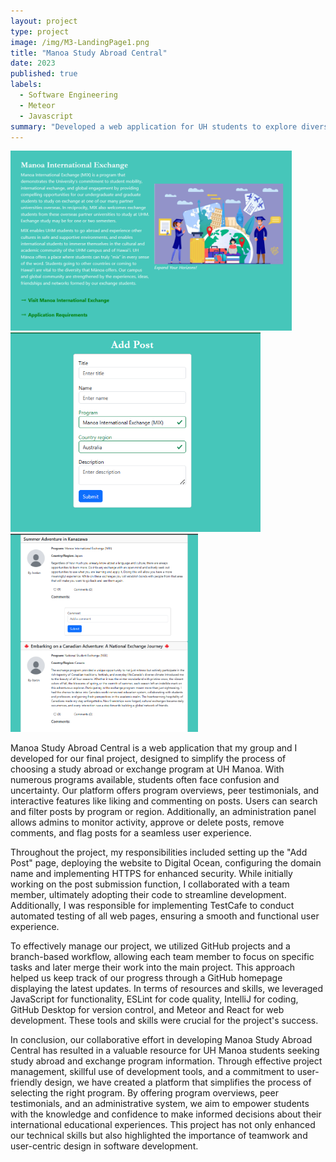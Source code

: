 ```yaml
---
layout: project
type: project
image: /img/M3-LandingPage1.png
title: "Manoa Study Abroad Central"
date: 2023
published: true
labels:
  - Software Engineering
  - Meteor
  - Javascript
summary: "Developed a web application for UH students to explore diverse study abroad programs and access posts sharing other students' experiences in one convenient platform."
---
```


<div class="text-center p-4">
  <img width="450px" src="../img/programs.png" class="img-thumbnail" > 
  <img width="400px" src="../img/addPost.png" class="img-thumbnail" >
  <img width="300px" src="../img/testimonials.png" class="img-thumbnail" >
</div>

Manoa Study Abroad Central is a web application that my group and I developed for our final project, designed to simplify the process of choosing a study abroad or exchange program at UH Manoa. With numerous programs available, students often face confusion and uncertainty. Our platform offers program overviews, peer testimonials, and interactive features like liking and commenting on posts. Users can search and filter posts by program or region. Additionally, an administration panel allows admins to monitor activity, approve or delete posts, remove comments, and flag posts for a seamless user experience.<br>

Throughout the project, my responsibilities included setting up the "Add Post" page, deploying the website to Digital Ocean, configuring the domain name and implementing HTTPS for enhanced security. While initially working on the post submission function, I collaborated with a team member, ultimately adopting their code to streamline development. Additionally, I was responsible for implementing TestCafe to conduct automated testing of all web pages, ensuring a smooth and functional user experience.<br>

To effectively manage our project, we utilized GitHub projects and a branch-based workflow, allowing each team member to focus on specific tasks and later merge their work into the main project. This approach helped us keep track of our progress through a GitHub homepage displaying the latest updates. In terms of resources and skills, we leveraged JavaScript for functionality, ESLint for code quality, IntelliJ for coding, GitHub Desktop for version control, and Meteor and React for web development. These tools and skills were crucial for the project's success.<br>

In conclusion, our collaborative effort in developing Manoa Study Abroad Central has resulted in a valuable resource for UH Manoa students seeking study abroad and exchange program information. Through effective project management, skillful use of development tools, and a commitment to user-friendly design, we have created a platform that simplifies the process of selecting the right program. By offering program overviews, peer testimonials, and an administrative system, we aim to empower students with the knowledge and confidence to make informed decisions about their international educational experiences. This project has not only enhanced our technical skills but also highlighted the importance of teamwork and user-centric design in software development. 
